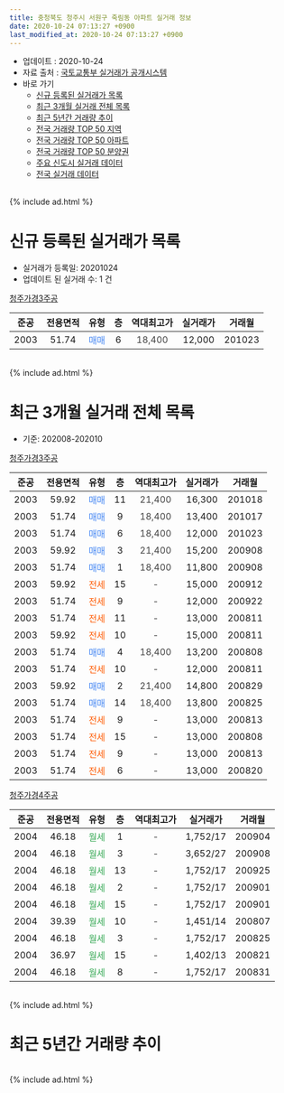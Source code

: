 ```yaml
---
title: 충청북도 청주시 서원구 죽림동 아파트 실거래 정보
date: 2020-10-24 07:13:27 +0900
last_modified_at: 2020-10-24 07:13:27 +0900
---
```


* 업데이트 : 2020-10-24
* 자료 출처 : [국토교통부 실거래가 공개시스템](http://rt.molit.go.kr)
* 바로 가기
    * [신규 등록된 실거래가 목록](#신규-등록된-실거래가-목록)
    * [최근 3개월 실거래 전체 목록](#최근-3개월-실거래-전체-목록)
    * [최근 5년간 거래량 추이](#최근-5년간-거래량-추이)
    * [전국 거래량 TOP 50 지역](https://inasie.github.io/apt-trade-info/최근-3개월-전국에서-가장-거래가-많이-발생한-지역)
    * [전국 거래량 TOP 50 아파트](https://inasie.github.io/apt-trade-info/최근-3개월-전국에서-가장-거래가-많이-발생한-아파트)
    * [전국 거래량 TOP 50 분양권](https://inasie.github.io/apt-trade-info/최근-3개월-전국에서-가장-거래가-많이-발생한-분양권)
    * [주요 신도시 실거래 데이터](https://inasie.github.io/apt-trade-info/주요-신도시)
    * [전국 실거래 데이터](https://inasie.github.io/apt-trade-info/전국)
<br>
{% include ad.html %}
<br>

# 신규 등록된 실거래가 목록
* 실거래가 등록일: 20201024
* 업데이트 된 실거래 수: 1 건


[청주가경3주공](https://search.naver.com/search.naver?query=%EC%B6%A9%EC%B2%AD%EB%B6%81%EB%8F%84+%EC%B2%AD%EC%A3%BC%EC%8B%9C+%EC%84%9C%EC%9B%90%EA%B5%AC+%EC%A3%BD%EB%A6%BC%EB%8F%99+%EC%B2%AD%EC%A3%BC%EA%B0%80%EA%B2%BD3%EC%A3%BC%EA%B3%B5)

|준공|전용면적|유형|층|역대최고가|실거래가|거래월|
|:---:|:---:|:---:|:---:|:---:|:---:|:---:|
|2003|51.74|<span style="color:#4285f3">매매</span>|6|<span style="color:#444444">18,400</span>|12,000|201023|


<br>
{% include ad.html %}
<br>

# 최근 3개월 실거래 전체 목록
* 기준: 202008-202010


[청주가경3주공](https://search.naver.com/search.naver?query=%EC%B6%A9%EC%B2%AD%EB%B6%81%EB%8F%84+%EC%B2%AD%EC%A3%BC%EC%8B%9C+%EC%84%9C%EC%9B%90%EA%B5%AC+%EC%A3%BD%EB%A6%BC%EB%8F%99+%EC%B2%AD%EC%A3%BC%EA%B0%80%EA%B2%BD3%EC%A3%BC%EA%B3%B5)

|준공|전용면적|유형|층|역대최고가|실거래가|거래월|
|:---:|:---:|:---:|:---:|:---:|:---:|:---:|
|2003|59.92|<span style="color:#4285f3">매매</span>|11|<span style="color:#444444">21,400</span>|16,300|201018|
|2003|51.74|<span style="color:#4285f3">매매</span>|9|<span style="color:#444444">18,400</span>|13,400|201017|
|2003|51.74|<span style="color:#4285f3">매매</span>|6|<span style="color:#444444">18,400</span>|12,000|201023|
|2003|59.92|<span style="color:#4285f3">매매</span>|3|<span style="color:#444444">21,400</span>|15,200|200908|
|2003|51.74|<span style="color:#4285f3">매매</span>|1|<span style="color:#444444">18,400</span>|11,800|200908|
|2003|59.92|<span style="color:#ff5a00">전세</span>|15|<span style="color:#444444">-</span>|15,000|200912|
|2003|51.74|<span style="color:#ff5a00">전세</span>|9|<span style="color:#444444">-</span>|12,000|200922|
|2003|51.74|<span style="color:#ff5a00">전세</span>|11|<span style="color:#444444">-</span>|13,000|200811|
|2003|59.92|<span style="color:#ff5a00">전세</span>|10|<span style="color:#444444">-</span>|15,000|200811|
|2003|51.74|<span style="color:#4285f3">매매</span>|4|<span style="color:#444444">18,400</span>|13,200|200808|
|2003|51.74|<span style="color:#ff5a00">전세</span>|10|<span style="color:#444444">-</span>|12,000|200811|
|2003|59.92|<span style="color:#4285f3">매매</span>|2|<span style="color:#444444">21,400</span>|14,800|200829|
|2003|51.74|<span style="color:#4285f3">매매</span>|14|<span style="color:#444444">18,400</span>|13,800|200825|
|2003|51.74|<span style="color:#ff5a00">전세</span>|9|<span style="color:#444444">-</span>|13,000|200813|
|2003|51.74|<span style="color:#ff5a00">전세</span>|15|<span style="color:#444444">-</span>|13,000|200808|
|2003|51.74|<span style="color:#ff5a00">전세</span>|9|<span style="color:#444444">-</span>|13,000|200813|
|2003|51.74|<span style="color:#ff5a00">전세</span>|6|<span style="color:#444444">-</span>|13,000|200820|

[청주가경4주공](https://search.naver.com/search.naver?query=%EC%B6%A9%EC%B2%AD%EB%B6%81%EB%8F%84+%EC%B2%AD%EC%A3%BC%EC%8B%9C+%EC%84%9C%EC%9B%90%EA%B5%AC+%EC%A3%BD%EB%A6%BC%EB%8F%99+%EC%B2%AD%EC%A3%BC%EA%B0%80%EA%B2%BD4%EC%A3%BC%EA%B3%B5)

|준공|전용면적|유형|층|역대최고가|실거래가|거래월|
|:---:|:---:|:---:|:---:|:---:|:---:|:---:|
|2004|46.18|<span style="color:#34a853">월세</span>|1|<span style="color:#444444">-</span>|1,752/17|200904|
|2004|46.18|<span style="color:#34a853">월세</span>|3|<span style="color:#444444">-</span>|3,652/27|200908|
|2004|46.18|<span style="color:#34a853">월세</span>|13|<span style="color:#444444">-</span>|1,752/17|200925|
|2004|46.18|<span style="color:#34a853">월세</span>|2|<span style="color:#444444">-</span>|1,752/17|200901|
|2004|46.18|<span style="color:#34a853">월세</span>|15|<span style="color:#444444">-</span>|1,752/17|200901|
|2004|39.39|<span style="color:#34a853">월세</span>|10|<span style="color:#444444">-</span>|1,451/14|200807|
|2004|46.18|<span style="color:#34a853">월세</span>|3|<span style="color:#444444">-</span>|1,752/17|200825|
|2004|36.97|<span style="color:#34a853">월세</span>|15|<span style="color:#444444">-</span>|1,402/13|200821|
|2004|46.18|<span style="color:#34a853">월세</span>|8|<span style="color:#444444">-</span>|1,752/17|200831|


<br>
{% include ad.html %}
<br>

# 최근 5년간 거래량 추이


<div style="width:100%;">
    <canvas id="deal_progress" height="200"></canvas>
</div>

<script>
new Chart(document.getElementById("deal_progress"), {
    type: 'line',
    data: {
        labels: ['201510','201511','201512','201601','201602','201603','201604','201605','201606','201607','201608','201609','201610','201611','201612','201701','201702','201703','201704','201705','201706','201707','201708','201709','201710','201711','201712','201801','201802','201803','201804','201805','201806','201807','201808','201809','201810','201811','201812','201901','201902','201903','201904','201905','201906','201907','201908','201909','201910','201911','201912','202001','202002','202003','202004','202005','202006','202007','202008','202009','202010'],
        datasets: [{
            label: '매매',
            pointRadius: 1,
            data: [5, 4, 1, 4, 3, 8, 4, 7, 5, 6, 6, 5, 9, 4, 10, 2, 3, 6, 2, 2, 7, 6, 2, 7, 4, 4, 0, 2, 3, 10, 4, 5, 4, 3, 4, 10, 8, 2, 0, 2, 6, 2, 3, 2, 6, 3, 2, 3, 5, 1, 7, 4, 4, 4, 9, 16, 9, 5, 3, 2, 3],
            borderColor: "rgba(255, 201, 14, 1)",
            backgroundColor: "rgba(255, 201, 14, 0.5)",
            fill: false,
            lineTension: 0
        },{
            label: '전월세',
            pointRadius: 1,
            data: [5, 3, 3, 8, 5, 4, 10, 9, 4, 4, 5, 2, 3, 7, 6, 14, 6, 6, 4, 6, 5, 7, 3, 4, 2, 2, 6, 2, 1, 7, 8, 8, 5, 4, 3, 6, 10, 2, 3, 8, 8, 6, 9, 7, 4, 9, 4, 6, 2, 1, 5, 5, 6, 7, 6, 6, 10, 5, 11, 7, 0],
            borderColor: "rgba(0, 141, 185, 1)",
            backgroundColor: "rgba(0, 141, 185, 0.5)",
            fill: false,
            lineTension: 0
        }
        ]
    },
    options: {
        responsive: true,
        title: {
            display: false
        },
        tooltips: {
            mode: 'index',
            intersect: false
        },
        hover: {
            mode: 'nearest',
            intersect: true
        },
        scales: {
            xAxes: [{
                display: true,
                scaleLabel: {
                    display: true,
                    labelString: '년/월'
                }
            }],
            yAxes: [{
                display: true,
                ticks: {
                    suggestedMin: 0,
                },
                scaleLabel: {
                    display: true,
                    labelString: '실거래 수'
                }
            }]
        }
    }
});

</script>


<br>
{% include ad.html %}
<br>

